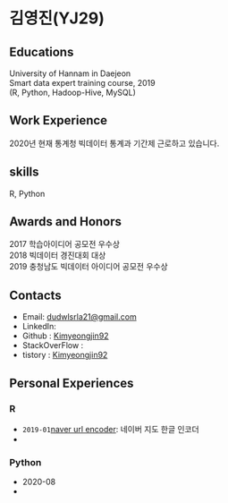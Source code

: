 # 김영진(YJ29)

## Educations</n>
University of Hannam in Daejeon</br>
Smart data expert training course, 2019</br>
(R, Python, Hadoop-Hive, MySQL)

## Work Experience
2020년 현재 통계청 빅데이터 통계과 기간제 근로하고 있습니다.

## skills
R, Python

## Awards and Honors
2017 학습아이디어 공모전 우수상</br>
2018 빅데이터 경진대회 대상</br>
2019 충청남도 빅데이터 아이디어 공모전 우수상

## Contacts
- Email: dudwlsrla21@gmail.com
- LinkedIn: 
- Github : <a href="https://github.com/Kimyeongjin92">Kimyeongjin92</a>
- StackOverFlow :
- tistory : <a href="https://boksl-boksl.tistory.com/">Kimyeongjin92</a>

## Personal Experiences

### R
- <code>2019-01</code><a href="">naver url encoder</a>: 네이버 지도 한글 인코더
- 

### Python
- 2020-08
-
